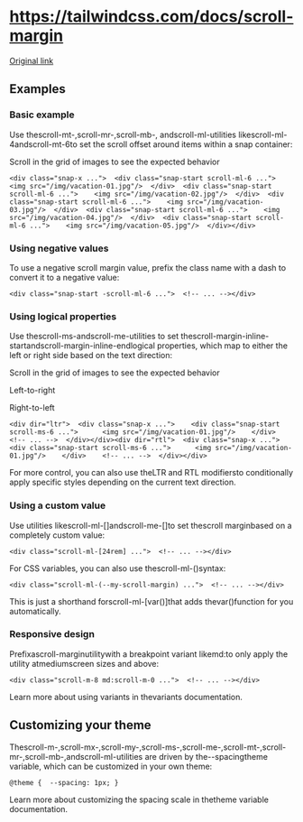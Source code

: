 # https://tailwindcss.com/docs/scroll-margin

[Original link](https://tailwindcss.com/docs/scroll-margin)

## Examples

### Basic example

Use thescroll-mt-<number>,scroll-mr-<number>,scroll-mb-<number>, andscroll-ml-<number>utilities likescroll-ml-4andscroll-mt-6to set the scroll offset around items within a snap container:

Scroll in the grid of images to see the expected behavior

```
<div class="snap-x ...">  <div class="snap-start scroll-ml-6 ...">    <img src="/img/vacation-01.jpg"/>  </div>  <div class="snap-start scroll-ml-6 ...">    <img src="/img/vacation-02.jpg"/>  </div>  <div class="snap-start scroll-ml-6 ...">    <img src="/img/vacation-03.jpg"/>  </div>  <div class="snap-start scroll-ml-6 ...">    <img src="/img/vacation-04.jpg"/>  </div>  <div class="snap-start scroll-ml-6 ...">    <img src="/img/vacation-05.jpg"/>  </div></div>
```

### Using negative values

To use a negative scroll margin value, prefix the class name with a dash to convert it to a negative value:

```
<div class="snap-start -scroll-ml-6 ...">  <!-- ... --></div>
```

### Using logical properties

Use thescroll-ms-<number>andscroll-me-<number>utilities to set thescroll-margin-inline-startandscroll-margin-inline-endlogical properties, which map to either the left or right side based on the text direction:

Scroll in the grid of images to see the expected behavior

Left-to-right

Right-to-left

```
<div dir="ltr">  <div class="snap-x ...">    <div class="snap-start scroll-ms-6 ...">      <img src="/img/vacation-01.jpg"/>    </div>    <!-- ... -->  </div></div><div dir="rtl">  <div class="snap-x ...">    <div class="snap-start scroll-ms-6 ...">      <img src="/img/vacation-01.jpg"/>    </div>    <!-- ... -->  </div></div>
```

For more control, you can also use theLTR and RTL modifiersto conditionally apply specific styles depending on the current text direction.

### Using a custom value

Use utilities likescroll-ml-[<value>]andscroll-me-[<value>]to set thescroll marginbased on a completely custom value:

```
<div class="scroll-ml-[24rem] ...">  <!-- ... --></div>
```

For CSS variables, you can also use thescroll-ml-(<custom-property>)syntax:

```
<div class="scroll-ml-(--my-scroll-margin) ...">  <!-- ... --></div>
```

This is just a shorthand forscroll-ml-[var(<custom-property>)]that adds thevar()function for you automatically.

### Responsive design

Prefixascroll-marginutilitywith a breakpoint variant likemd:to only apply the utility atmediumscreen sizes and above:

```
<div class="scroll-m-8 md:scroll-m-0 ...">  <!-- ... --></div>
```

Learn more about using variants in thevariants documentation.

## Customizing your theme

Thescroll-m-<number>,scroll-mx-<number>,scroll-my-<number>,scroll-ms-<number>,scroll-me-<number>,scroll-mt-<number>,scroll-mr-<number>,scroll-mb-<number>,andscroll-ml-<number>utilities are driven by the--spacingtheme variable, which can be customized in your own theme:

```
@theme {  --spacing: 1px; }
```

Learn more about customizing the spacing scale in thetheme variable documentation.
